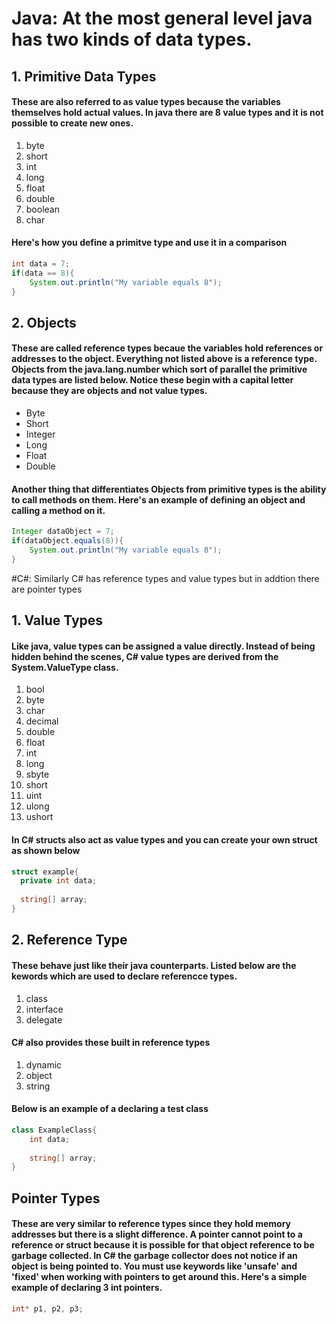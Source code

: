 # Java: At the most general level java has two kinds of data types.
## 1. Primitive Data Types
#### These are also referred to as value types because the variables themselves hold actual values. In java there are 8 value types and it is not possible to create new ones.
  1. byte
  2. short
  3. int
  4. long
  5. float
  6. double
  7. boolean
  8. char
#### Here's how you define a primitve type and use it in a comparison
```java
int data = 7;
if(data == 8){
    System.out.println("My variable equals 8");
}
```
## 2. Objects 
#### These are called reference types becaue the variables hold references or addresses to the object. Everything not listed above is a reference type. Objects from the java.lang.number which sort of parallel the primitive data types are listed below. Notice these begin with a capital letter because they are objects and not value types.
  * Byte 
  * Short
  * Integer
  * Long
  * Float
  * Double
 #### Another thing that differentiates Objects from primitive types is the ability to call methods on them. Here's an example of defining an object and calling a method on it.
 ```java
 Integer dataObject = 7;
 if(dataObject.equals(8)){
     System.out.println("My variable equals 8");
 }
 ```
#C#: Similarly C# has reference types and value types but in addtion there are pointer types
## 1. Value Types
#### Like java, value types can be assigned a value directly. Instead of being hidden behind the scenes, C# value types are derived from the System.ValueType class.
  1. bool
  2. byte
  3. char
  4. decimal
  5. double
  6. float
  7. int
  8. long
  9. sbyte
  10. short
  11. uint
  12. ulong
  13. ushort
#### In C# structs also act as value types and you can create your own struct as shown below
```c#
struct example{
  private int data;
  
  string[] array;
}
```
 ## 2. Reference Type
 #### These behave just like their java counterparts. Listed below are the kewords which are used to declare referencce types.
   1. class
   2. interface
   3. delegate
#### C# also provides these built in reference types
   1. dynamic
   2. object
   3. string
#### Below is an example of a declaring a test class
```C#
class ExampleClass{
    int data;
    
    string[] array;
}
```
## Pointer Types
#### These are very similar to reference types since they hold memory addresses but there is a slight difference. A pointer cannot point to a reference or struct because it is possible for that object reference to be garbage collected. In C# the garbage collector does not notice if an object is being pointed to. You must use keywords like 'unsafe' and 'fixed' when working with pointers to get around this. Here's a simple example of declaring 3 int pointers.
```C#
int* p1, p2, p3;
```
